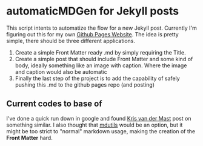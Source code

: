 # automaticMDGen for Jekyll posts

This script intents to automatize the flow for a new Jekyll post. Currently I'm figuring out this for my own [Github Pages Website](https://github.com/guilhermetheis/guilhermetheis.github.io). The idea is pretty simple, there should be three different applications.

1) Create a simple Front Matter ready .md by simply requiring the Title.
2) Create a simple post that should include Front Matter and some kind of body, ideally something like an image with caption. Where the image and caption would also be automatic
3) Finally the last step of the project is to add the capability of safely pushing this .md to the github pages repo (and posting)

## Current codes to base of

I've done a quick run down in google and found [Kris van der Mast](https://www.krisvandermast.com/post/2022/03/08/python-script-to-generate-a-new-jekyll-post-with-front-matter.html) post on something similar. I also thought that [mdutils](https://github.com/didix21/mdutils) would be an option, but it might be too strict to "normal" markdown usage, making the creation of the **Front Matter** hard. 